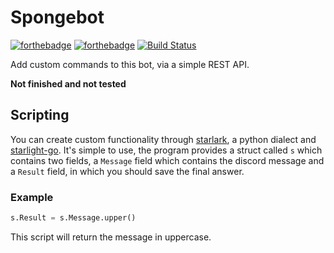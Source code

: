 # Spongebot
[![forthebadge](https://forthebadge.com/images/badges/made-with-go.svg)](https://forthebadge.com)
[![forthebadge](https://forthebadge.com/images/badges/built-with-love.svg)](https://forthebadge.com)
[![Build Status](https://travis-ci.org/flohero/Spongebot.svg?branch=master)](https://travis-ci.org/flohero/Spongebot)

Add custom commands to this bot, via a simple REST API.

**Not finished and not tested**

## Scripting
You can create custom functionality through 
[starlark](https://docs.bazel.build/versions/master/skylark/language.html), 
a python dialect and [starlight-go](https://github.com/starlight-go/starlight). 
It's simple to use, the program provides a struct called `s` which contains two fields, 
a `Message` field which contains the discord message and a `Result` field, 
in which you should save the final answer. 

### Example
```python
s.Result = s.Message.upper()
```
This script will return the message in uppercase.
